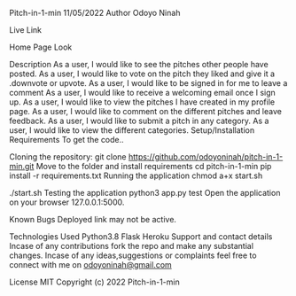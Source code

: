 Pitch-in-1-min
11/05/2022
Author
Odoyo Ninah

Live Link


Home Page Look

Description
As a user, I would like to see the pitches other people have posted.
As a user, I would like to vote on the pitch they liked and give it a .downvote or upvote.
As a user, I would like to be signed in for me to leave a comment
As a user, I would like to receive a welcoming email once I sign up.
As a user, I would like to view the pitches I have created in my profile page.
As a user, I would like to comment on the different pitches and leave feedback.
As a user, I would like to submit a pitch in any category.
As a user, I would like to view the different categories.
Setup/Installation Requirements
To get the code..

Cloning the repository:
git clone https://github.com/odoyoninah/pitch-in-1-min.git
Move to the folder and install requirements
cd pitch-in-1-min
pip install -r requirements.txt
Running the application
chmod a+x start.sh

./start.sh
Testing the application
python3  app.py test
Open the application on your browser 127.0.0.1:5000.

Known Bugs
Deployed link may not be active.

Technologies Used
Python3.8
Flask
Heroku
Support and contact details
Incase of any contributions fork the repo and make any substantial changes. Incase of any ideas,suggestions or complaints feel free to connect with me on odoyoninah@gmail.com

License
MIT Copyright (c) 2022 Pitch-in-1-min
